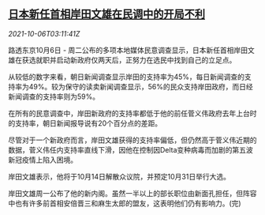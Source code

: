 <!--1633491062000-->
[日本新任首相岸田文雄在民调中的开局不利](https://cn.reuters.com/article/japan-kishida-rocky-start-poll-1006-idCNKBS2GW067)
------

<div><i>2021-10-06T03:11:41Z</i></div><p>路透东京10月6日 - 周二公布的多项本地媒体民意调查显示，日本新任首相岸田文雄在获选就职并启动新政府仅两天后，正努力在选民中找到自己的立足点。</p><p>从较低的数字来看，朝日新闻调查显示岸田的支持率为45%，每日新闻调查的支持率为49%。较为保守的读卖新闻调查显示，56%的民众支持岸田政府，而日经新闻调查的支持率则为59%。</p><p>在所有的民意调查中，岸田新政府的支持率都低于他的前任菅义伟政府去年上台时的支持率，朝日新闻报导说有20个百分点的差距。</p><p>尽管对于一个新政府而言，岸田文雄获得的支持率偏低，但仍然高于菅义伟近期的数据，菅义伟任内支持率直线下滑，因他在控制因Delta变种病毒而加剧的第五波新冠疫情上陷入困境。</p><p>岸田文雄表示，他将于10月14日解散众议院，并预定10月31日举行大选。</p><p>岸田文雄周一公布了他的新内阁。虽然一半以上的部长职位由新面孔担任，但阵容中也有许多前首相安倍晋三和麻生太郎的盟友，这表明他们仍有影响力。(完)</p>
